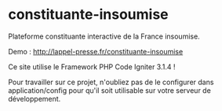 # constituante-insoumise


Plateforme constituante interactive de la France insoumise.

Demo : http://lappel-presse.fr/constituante-insoumise

Ce site utilise le Framework PHP Code Igniter 3.1.4 !

Pour travailler sur ce projet, n'oubliez pas de le configurer dans application/config pour qu'il soit utilisable sur votre serveur de développement.
